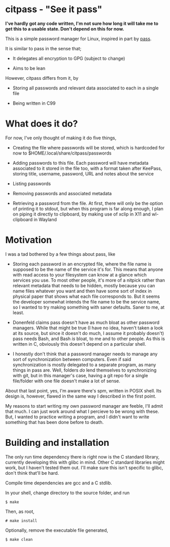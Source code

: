 # citpass - "See it pass"

**I've hardly got any code written, I'm not sure how long it will take me to get this to a usable state. Don't depend on this for now.**

This is a simple password manager for Linux, inspired in part by [pass](https://www.passwordstore.org/).

It is similar to pass in the sense that;

- It delegates all encryption to GPG (subject to change)

- Aims to be lean

However, citpass differs from it, by

- Storing all passwords and relevant data associated to each in a single file

- Being written in C99

# What does it do?

For now, I've only thought of making it do five things,

- Creating the file where passwords will be stored, which is hardcoded for now to $HOME/.local/share/citpass/passwords

- Adding passwords to this file. Each password will have metadata associated to it stored in the file too,
with a format taken after KeePass, storing title, username, password, URL and notes about the service

- Listing passwords

- Removing passwords and associated metadata

- Retrieving a password from the file. At first, there will only be the option of printing it to stdout,
but when this program is far along enough, I plan on piping it directly to clipboard, by making use of
xclip in X11 and wl-clipboard in Wayland

# Motivation

I was a tad bothered by a few things about pass, like

- Storing each password in an encrypted file, where the file name is supposed to be the name
of the service it's for. This means that anyone with read access to your filesystem can know at a
glance which services you use. To most other people, it's more of a nitpick rather than relevant metadata
that needs to be hidden, mostly because you can name files whatever you want and then have some sort
of index in physical paper that shows what each file corresponds to. But it seems the developer
somewhat intends the file name to be the service name, so I wanted to try making something with
saner defaults. Saner to me, at least.

- Donenfeld claims pass doesn't have as much bloat as other password managers. While that might be true
(I have no idea, haven't taken a look at its source, but since it doesn't do much, I assume it probably doesn't)
pass needs Bash, and Bash *is* bloat, to me and to other people. As this is written in C, obviously this doesn't
depend on a particular shell.

- I honestly don't think that a password manager needs to manage any sort of synchronization between computers.
Even if said synchronization is mostly delegated to a separate program, as many things in pass are.
Well, folders *do* lend themselves to synchronizing with git, but in this manager's case, having a git
repo for a single file/folder with one file doesn't make a lot of sense.

About that last point, yes, I'm aware there's spm, written in POSIX shell. Its design is, however,
flawed in the same way I described in the first point.

My reasons to start writing my own password manager are feeble, I'll admit that much. I can just work
around what I percieve to be wrong with these. But, I wanted to practice writing a program,
and I didn't want to write something that has been done before to death.

# Building and installation

The only run time dependency there is right now is the C standard library,
currently developing this with glibc in mind. Other C standard libraries
might work, but I haven't tested them out. I'll make sure this isn't specific
to glibc, don't think that'll be hard.

Compile time dependencies are gcc and a C stdlib.

In your shell, change directory to the source folder, and run

```
$ make
```

Then, as root,

```
# make install
```

Optionally, remove the executable file generated,

```
$ make clean
```
